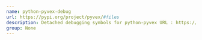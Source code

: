 ```yaml
---
name: python-pyvex-debug
url: https://pypi.org/project/pyvex/#files
description: Detached debugging symbols for python-pyvex URL : https://pypi.
group: None
---
```

